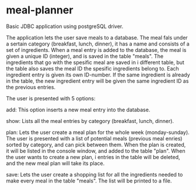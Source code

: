 # meal-planner
Basic JDBC application using postgreSQL driver.

The application lets the user save meals to a database. The meal 
fals under a sertain category (breakfast, lunch, dinner), it has 
a name and consists of a set of ingredients. When a meal entry is 
added to the database, the meal is given a unique ID (integer), and
is saved in the table "meals". The ingredients that go with the spesific
meal are saved in i different table, but the table also saves the meal ID
the spesific ingredients belong to. Each ingredient entry is given its own
ID-number. If the same ingredient is already in the table, the new
ingredient entry will be given the same ingredient ID as the previous
entries. 

The user is presented with 5 options:

add: This option inserts a new meal entry into the database. 

show: Lists all the meal entries by category (breakfast, lunch, dinner).

plan: Lets the user create a meal plan for the whole week (monday-sunday). 
      The user is presented with a list of potential meals (previous meal
      enries) sorted by category, and can pick between them. When the plan
      is created, it will be listed in the console window, and added to the 
      table "plan". 
      When the user wants to create a new plan, i entries in the table will 
      be deleted, and the new meal plan will take its place. 
      
save: Lets the user create a shopping list for all the ingredients needed to
      make every meal in the table "meals". The list will be printed to a
      file. 
